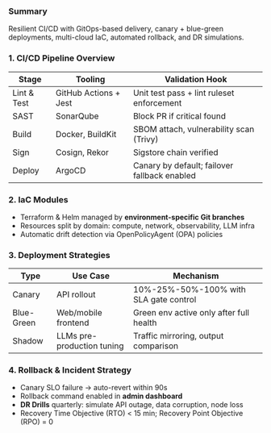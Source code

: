 ### Summary
Resilient CI/CD with GitOps-based delivery, canary + blue-green deployments, multi-cloud IaC, automated rollback, and DR simulations.

### 1. CI/CD Pipeline Overview

| Stage       | Tooling               | Validation Hook                              |
| ----------- | --------------------- | -------------------------------------------- |
| Lint & Test | GitHub Actions + Jest | Unit test pass + lint ruleset enforcement    |
| SAST        | SonarQube             | Block PR if critical found                   |
| Build       | Docker, BuildKit      | SBOM attach, vulnerability scan (Trivy)      |
| Sign        | Cosign, Rekor         | Sigstore chain verified                      |
| Deploy      | ArgoCD                | Canary by default; failover fallback enabled |

### 2. IaC Modules

* Terraform & Helm managed by **environment-specific Git branches**
* Resources split by domain: compute, network, observability, LLM infra
* Automatic drift detection via OpenPolicyAgent (OPA) policies

### 3. Deployment Strategies

| Type       | Use Case                   | Mechanism                               |
| ---------- | -------------------------- | --------------------------------------- |
| Canary     | API rollout                | 10%-25%-50%-100% with SLA gate control  |
| Blue-Green | Web/mobile frontend        | Green env active only after full health |
| Shadow     | LLMs pre-production tuning | Traffic mirroring, output comparison    |

### 4. Rollback & Incident Strategy

* Canary SLO failure → auto-revert within 90s
* Rollback command enabled in **admin dashboard**
* **DR Drills** quarterly: simulate API outage, data corruption, node loss
* Recovery Time Objective (RTO) < 15 min; Recovery Point Objective (RPO) = 0
